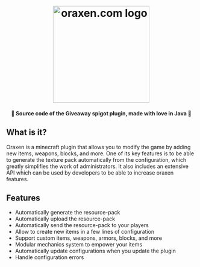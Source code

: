<h1 align="center">
  <br>
  <img src="https://cdn.discordapp.com/attachments/829401669715886080/1315669702906740786/Gift-logo-shop-box-symbol-vector-icon-Graphics-7998375-1-1-580x387-removebg-preview.png?ex=67584065&is=6756eee5&hm=9f77d0f89ac0d550ebbf6ea3414e758421ed9342750963ea5a1361cff7b5adb5&" alt="oraxen.com logo" width="256">
  <br>
</h1>

<h4 align="center">🎁 Source code of the Giveaway spigot plugin, made with love in Java 🎁</h4>

## What is it?

Oraxen is a minecraft plugin that allows you to modify the game by adding new items, weapons, blocks, and more. One of
its key features is to be able to generate the texture pack automatically from the configuration, which greatly
simplifies the work of administrators. It also includes an extensive API which can be used by developers to be able to
increase oraxen features.

## Features

- Automatically generate the resource-pack
- Automatically upload the resource-pack
- Automatically send the resource-pack to your players
- Allow to create new items in a few lines of configuration
- Support custom items, weapons, armors, blocks, and more
- Modular mechanics system to empower your items
- Automatically update configurations when you update the plugin
- Handle configuration errors
